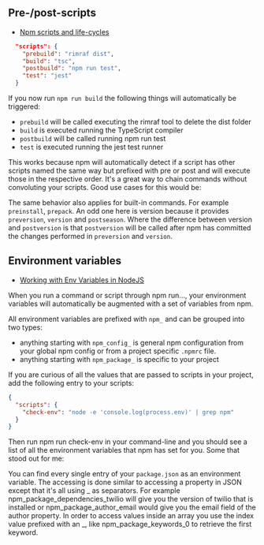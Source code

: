## Pre-/post-scripts
- [Npm scripts and life-cycles](https://docs.npmjs.com/cli/v8/using-npm/scripts)

```json
  "scripts": {
    "prebuild": "rimraf dist",
    "build": "tsc",
    "postbuild": "npm run test",
    "test": "jest"
  }
```

If you now run `npm run build` the following things will automatically be triggered:

- `prebuild` will be called executing the rimraf tool to delete the dist folder
- `build` is executed running the TypeScript compiler
- `postbuild` will be called running npm run test
- `test` is executed running the jest test runner

This works because npm will automatically detect if a script has other scripts named the same way but prefixed with pre or post and will execute those in the respective order. It's a great way to chain commands without convoluting your scripts. Good use cases for this would be:

The same behavior also applies for built-in commands. For example `preinstall`, `prepack`. An odd one here is version because it provides `preversion`, `version` and `postseason`. Where the difference between version and `postversion` is that `postversion` will be called after npm has committed the changes performed in `preversion` and `version`.



## Environment variables
- [Working with Env Variables in NodeJS](https://www.twilio.com/blog/working-with-environment-variables-in-node-js-html)

When you run a command or script through npm run..., your environment variables will automatically be augmented with a set of variables from npm.

All environment variables are prefixed with `npm_` and can be grouped into two types:

- anything starting with `npm_config_` is general npm configuration from your global npm config or from a project specific `.npmrc` file.
- anything starting with `npm_package_` is specific to your project

If you are curious of all the values that are passed to scripts in your project, add the following entry to your scripts:

```json
{
  "scripts": {
    "check-env": "node -e 'console.log(process.env)' | grep npm"
  }
}
```

Then run npm run check-env in your command-line and you should see a list of all the environment variables that npm has set for you. Some that stood out for me:

You can find every single entry of your `package.json` as an environment variable. The accessing is done similar to accessing a property in JSON except that it's all using _ as separators. For example npm_package_dependencies_twilio will give you the version of twilio that is installed or npm_package_author_email would give you the email field of the author property. In order to access values inside an array you use the index value prefixed with an _, like npm_package_keywords_0 to retrieve the first keyword.

